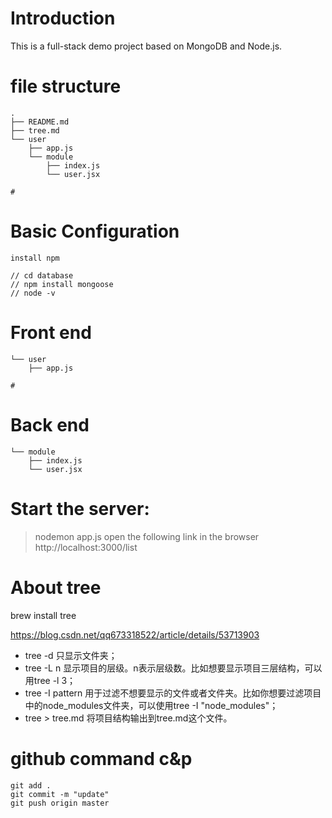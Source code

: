# Introduction
This is a full-stack demo project based on MongoDB and Node.js.
# file structure
```
.
├── README.md
├── tree.md
└── user
    ├── app.js
    └── module
        ├── index.js
        └── user.jsx

# 
```

# Basic Configuration

```
install npm

// cd database
// npm install mongoose
// node -v
```



# Front end
```
└── user
    ├── app.js

# 
```

# Back end

    └── module
        ├── index.js
        └── user.jsx

# Start the server:
>nodemon app.js
open the following link in the browser
http://localhost:3000/list

# About tree
brew install tree

https://blog.csdn.net/qq673318522/article/details/53713903

* tree -d 只显示文件夹；
* tree -L n 显示项目的层级。n表示层级数。比如想要显示项目三层结构，可以用tree -l 3；
* tree -I pattern 用于过滤不想要显示的文件或者文件夹。比如你想要过滤项目中的node_modules文件夹，可以使用tree -I "node_modules"；
* tree > tree.md 将项目结构输出到tree.md这个文件。

# github command c&p
```
git add .
git commit -m "update"
git push origin master
```

